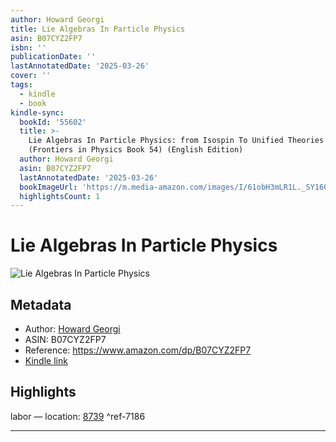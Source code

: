 ```yaml
---
author: Howard Georgi
title: Lie Algebras In Particle Physics
asin: B07CYZ2FP7
isbn: ''
publicationDate: ''
lastAnnotatedDate: '2025-03-26'
cover: ''
tags:
  - kindle
  - book
kindle-sync:
  bookId: '55602'
  title: >-
    Lie Algebras In Particle Physics: from Isospin To Unified Theories
    (Frontiers in Physics Book 54) (English Edition)
  author: Howard Georgi
  asin: B07CYZ2FP7
  lastAnnotatedDate: '2025-03-26'
  bookImageUrl: 'https://m.media-amazon.com/images/I/61obH3mLR1L._SY160.jpg'
  highlightsCount: 1
---
```


# Lie Algebras In Particle Physics
![Lie Algebras In Particle Physics](https://m.media-amazon.com/images/I/61obH3mLR1L._SY160.jpg)

## Metadata
* Author: [Howard Georgi](https://www.amazon.comundefined)
* ASIN: B07CYZ2FP7
* Reference: https://www.amazon.com/dp/B07CYZ2FP7
* [Kindle link](kindle://book?action=open&asin=B07CYZ2FP7)

## Highlights
labor — location: [8739](kindle://book?action=open&asin=B07CYZ2FP7&location=8739) ^ref-7186

---
